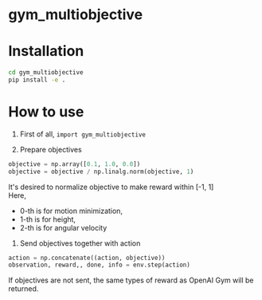 # gym_multiobjective


# Installation

```bash
cd gym_multiobjective
pip install -e .
```

# How to use
1. First of all,
`import gym_multiobjective`

1. Prepare objectives
```python
objective = np.array([0.1, 1.0, 0.0])
objective = objective / np.linalg.norm(objective, 1)
```
It's desired to normalize objective to make reward within [-1, 1]  
Here,
  + 0-th is for motion minimization,
  + 1-th is for height,
  + 2-th is for angular velocity

1. Send objectives together with action
```python
action = np.concatenate((action, objective))
observation, reward,, done, info = env.step(action)
```
If objectives are not sent, the same types of reward as OpenAI Gym will be returned.
